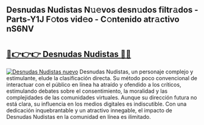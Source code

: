 ## Desnudas Nudistas N𝚞𝚎vos desn𝚞dos filtr𝚊dos - Parts-Y1J F𝚘tos vid𝚎o - C𝚘ntenido atr𝚊ctivo nS6NV

# <h2><a href="http://mbcxae.tromn.icu/?c=Desnudas+Nudistas">🔗👉👉👉 Desnudas Nudistas 🔗🔗</a></h2>

[![Desnudas Nudistas nuevo](https://i.imgur.com/pEAQMta.gif)](http://mbcxae.tromn.icu/?c=Desnudas+Nudistas)
Desnudas Nudistas, un personaje complejo y estimulante, elude la clasificación directa. Su método poco convencional de interactuar con el público en línea ha atraído y ofendido a los críticos, estimulando debates sobre el consentimiento, la moralidad y las complejidades de las comunidades virtuales. Aunque su dirección futura no está clara, su influencia en los medios digitales es indiscutible. Con una dedicación inquebrantable y un atractivo innegable, el impacto de Desnudas Nudistas en la comunidad en línea es ilimitado.
